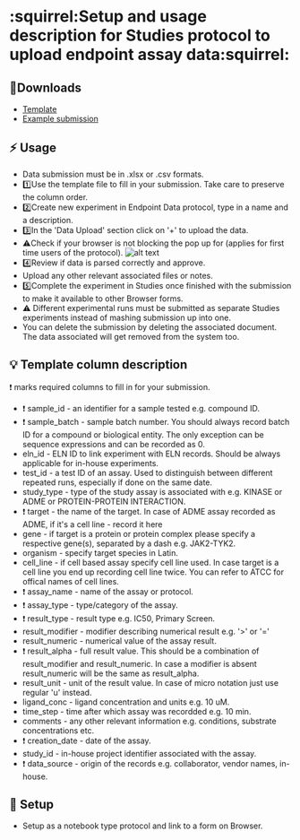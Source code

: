 # :squirrel:Setup and usage description for Studies protocol to upload endpoint assay data:squirrel:

## :floppy_disk:Downloads
* [Template](template.xlsx)
* [Example submission](example_submission.xlsx)

## :zap: Usage
* Data submission must be in .xlsx or .csv formats.
* :one:Use the template file to fill in your submission. Take care to preserve the column order.
* :two:Create new experiment in Endpoint Data protocol, type in a name and a description.
* :three:In the 'Data Upload' section click on '+' to upload the data.
* :warning:Check if your browser is not blocking the pop up for (applies for first time users of the protocol).
![alt text](https://www.howtogeek.com/wp-content/uploads/2019/04/x2019-04-17_12h32_07-2.png.pagespeed.gp+jp+jw+pj+ws+js+rj+rp+rw+ri+cp+md.ic.TOnKYPJvpu.png)
* :four:Review if data is parsed correctly and approve.
* Upload any other relevant associated files or notes.
* :five:Complete the experiment in Studies once finished with the submission to make it available to other Browser forms.
* :warning: Different experimental runs must be submitted as separate Studies experiments instead of mashing submission up into one.
* You can delete the submission by deleting the associated document. The data associated will get removed from the system too.

## :bulb: Template column description
:heavy_exclamation_mark: marks required columns to fill in for your submission.
* :heavy_exclamation_mark: sample_id - an identifier for a sample tested e.g. compound ID.
* :heavy_exclamation_mark: sample_batch - sample batch number. You should always record batch ID for a compound or biological entity. The only exception can be sequence expressions and can be recorded as 0.
* eln_id - ELN ID to link experiment with ELN records. Should be always applicable for in-house experiments.
* test_id - a test ID of an assay. Used to distinguish between different repeated runs, especially if done on the same date.
* study_type - type of the study assay is associated with e.g. KINASE or ADME or PROTEIN-PROTEIN INTERACTION.
* :heavy_exclamation_mark: target - the name of the target. In case of ADME assay recorded as ADME, if it's a cell line - record it here
* gene - if target is a protein or protein complex please specify a respective gene(s), separated by a dash e.g. JAK2-TYK2.
* organism - specify target species in Latin.
* cell_line - if cell based assay specify cell line used. In case target is a cell line you end up recording cell line twice. You can refer to ATCC for offical names of cell lines.
* :heavy_exclamation_mark: assay_name - name of the assay or protocol.
* :heavy_exclamation_mark: assay_type - type/category of the assay.
* :heavy_exclamation_mark: result_type - result type e.g. IC50, Primary Screen.
* result_modifier - modifier describing numerical result e.g. '>' or '='
* result_numeric - numerical value of the assay result.
* :heavy_exclamation_mark: result_alpha - full result value. This should be a combination of result_modifier and result_numeric. In case a modifier is absent result_numeric will be the same as result_alpha.
* result_unit - unit of the result value. In case of micro notation just use regular 'u' instead.
* ligand_conc - ligand concentration and units e.g. 10 uM.
* time_step - time after which assay was recordded e.g. 10 min.
* comments - any other relevant information e.g. conditions, substrate concentrations etc.
* :heavy_exclamation_mark: creation_date - date of the assay.
* study_id - in-house project identifier associated with the assay.
* :heavy_exclamation_mark: data_source - origin of the records e.g. collaborator, vendor names, in-house.

## :hammer: Setup
* Setup as a notebook type protocol and link to a form on Browser.

